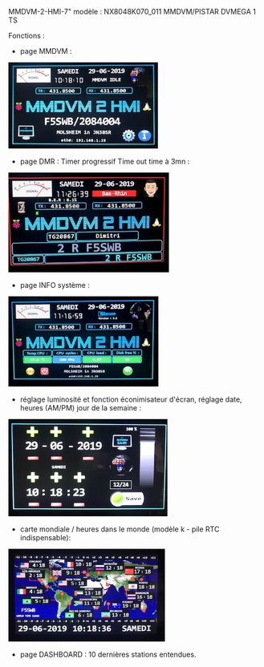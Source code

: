 MMDVM-2-HMI-7" modèle : NX8048K070_011
MMDVM/PISTAR DVMEGA 1 TS 

Fonctions : 
- page MMDVM :
<img src = "https://github.com/f5swb/MMDVM-2-HMI-7-/blob/master/thumbnail_IMG_2738.jpg" title = "Nextion MMDVM">

- page DMR : Timer progressif Time out time à 3mn :
<img src = "https://github.com/f5swb/MMDVM-2-HMI-7-/blob/master/thumbnail_IMG_2757.jpg" title = "Nextion MMDVM">

- page INFO système :
<img src = "https://github.com/f5swb/MMDVM-2-HMI-7-/blob/master/thumbnail_IMG_2755.jpg" title = "Nextion INFO">
  
- réglage luminosité et fonction éconimisateur d'écran, réglage date, heures (AM/PM) jour de la semaine :
<img src = "https://github.com/f5swb/MMDVM-2-HMI-7-/blob/master/thumbnail_IMG_2740.jpg" title = "Nextion MMDVM">

- carte mondiale / heures dans le monde (modèle k - pile RTC indispensable):
<img src = "https://github.com/f5swb/MMDVM-2-HMI-7-/blob/master/thumbnail_IMG_2743.jpg" title = "Nextion MMDVM">

- page DASHBOARD : 10 dernières stations entendues. 





